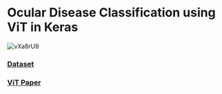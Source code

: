 # Ocular Disease Classification using ViT in Keras  
![vXa8rU9](https://user-images.githubusercontent.com/44921488/118404933-105d9580-b6b0-11eb-8521-e01218805b0c.png )

### [Dataset](https://academictorrents.com/details/cf3b8d5ecdd4284eb9b3a80fcfe9b1d621548f72)  
### [ViT Paper](https://arxiv.org/abs/2010.11929)
